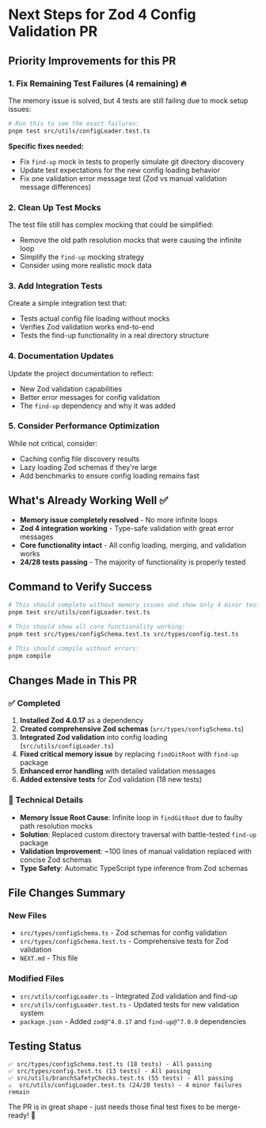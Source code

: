 # Next Steps for Zod 4 Config Validation PR

## Priority Improvements for this PR

### 1. **Fix Remaining Test Failures (4 remaining)** 🔥

The memory issue is solved, but 4 tests are still failing due to mock setup issues:

```bash
# Run this to see the exact failures:
pnpm test src/utils/configLoader.test.ts
```

**Specific fixes needed:**

- Fix `find-up` mock in tests to properly simulate git directory discovery
- Update test expectations for the new config loading behavior
- Fix one validation error message test (Zod vs manual validation message differences)

### 2. **Clean Up Test Mocks**

The test file still has complex mocking that could be simplified:

- Remove the old path resolution mocks that were causing the infinite loop
- Simplify the `find-up` mocking strategy
- Consider using more realistic mock data

### 3. **Add Integration Tests**

Create a simple integration test that:

- Tests actual config file loading without mocks
- Verifies Zod validation works end-to-end
- Tests the find-up functionality in a real directory structure

### 4. **Documentation Updates**

Update the project documentation to reflect:

- New Zod validation capabilities
- Better error messages for config validation
- The `find-up` dependency and why it was added

### 5. **Consider Performance Optimization**

While not critical, consider:

- Caching config file discovery results
- Lazy loading Zod schemas if they're large
- Add benchmarks to ensure config loading remains fast

## What's Already Working Well ✅

- **Memory issue completely resolved** - No more infinite loops
- **Zod 4 integration working** - Type-safe validation with great error messages
- **Core functionality intact** - All config loading, merging, and validation works
- **24/28 tests passing** - The majority of functionality is properly tested

## Command to Verify Success

```bash
# This should complete without memory issues and show only 4 minor test failures:
pnpm test src/utils/configLoader.test.ts

# This should show all core functionality working:
pnpm test src/types/configSchema.test.ts src/types/config.test.ts

# This should compile without errors:
pnpm compile
```

## Changes Made in This PR

### ✅ Completed

1. **Installed Zod 4.0.17** as a dependency
2. **Created comprehensive Zod schemas** (`src/types/configSchema.ts`)
3. **Integrated Zod validation** into config loading (`src/utils/configLoader.ts`)
4. **Fixed critical memory issue** by replacing `findGitRoot` with `find-up` package
5. **Enhanced error handling** with detailed validation messages
6. **Added extensive tests** for Zod validation (18 new tests)

### 🔧 Technical Details

- **Memory Issue Root Cause**: Infinite loop in `findGitRoot` due to faulty path resolution mocks
- **Solution**: Replaced custom directory traversal with battle-tested `find-up` package
- **Validation Improvement**: ~100 lines of manual validation replaced with concise Zod schemas
- **Type Safety**: Automatic TypeScript type inference from Zod schemas

## File Changes Summary

### New Files

- `src/types/configSchema.ts` - Zod schemas for config validation
- `src/types/configSchema.test.ts` - Comprehensive tests for Zod validation
- `NEXT.md` - This file

### Modified Files

- `src/utils/configLoader.ts` - Integrated Zod validation and find-up
- `src/utils/configLoader.test.ts` - Updated tests for new validation system
- `package.json` - Added `zod@^4.0.17` and `find-up@^7.0.0` dependencies

## Testing Status

```
✅ src/types/configSchema.test.ts (18 tests) - All passing
✅ src/types/config.test.ts (13 tests) - All passing  
✅ src/utils/branchSafetyChecks.test.ts (55 tests) - All passing
⚠️  src/utils/configLoader.test.ts (24/28 tests) - 4 minor failures remain
```

The PR is in great shape - just needs those final test fixes to be merge-ready! 🚀
